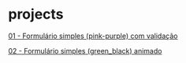 # projects

<a href="https://mateusskv9.github.io/projects/Simple_Login_1 - Pink_Purple/">01 - Formulário simples (pink-purple) com validação</a>

<a href="https://mateusskv9.github.io/projects/Simple_Login_2 - Green_Black/">02 - Formulário simples (green_black) animado</a>